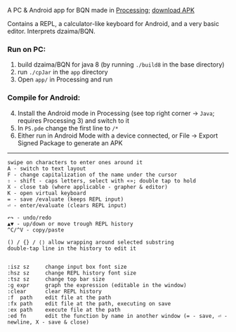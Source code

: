 A PC & Android app for BQN made in [Processing](https://processing.org/); [download APK](https://github.com/dzaima/BQN/releases/latest)

Contains a REPL, a calculator-like keyboard for Android, and a very basic editor. Interprets dzaima/BQN.

### Run on PC:
1. build dzaima/BQN for java 8 (by running `./build8` in the base directory)
2. run `./cpJar` in the `app` directory
3. Open `app/` in Processing and run

### Compile for Android:
4. Install the Android mode in Processing (see top right corner → `Java`; requires Processing 3) and switch to it
5. In `PS.pde` change the first line to `/*`
6. Either run in Android Mode with a device connected, or File → Export Signed Package to generate an APK


---

```
swipe on characters to enter ones around it
A - switch to text layout
F - change capitalization of the name under the cursor
⇧ - shift - caps letters, select with «»; double tap to hold
X - close tab (where applicable - grapher & editor)
K - open virtual keyboard
= - save /evaluate (keeps REPL input)
⏎ - enter/evaluate (clears REPL input)

↶↷ - undo/redo
▲▼ - up/down or move trough REPL history
^C/^V - copy/paste

() / {} / ⟨⟩ allow wrapping around selected substring
double-tap line in the history to edit it


:isz sz     change input box font size
:hsz sz     change REPL history font size
:tsz sz     change top bar size
:g expr     graph the expression (editable in the window)
:clear      clear REPL history
:f  path    edit file at the path
:fx path    edit file at the path, executing on save
:ex path    execute file at the path
:ed fn      edit the function by name in another window (= - save, ⏎ - newline, X - save & close)
```
